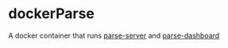 # dockerParse

A docker container that runs [parse-server](https://github.com/ParsePlatform/parse-server) and [parse-dashboard](https://github.com/ParsePlatform/parse-dashboard)

